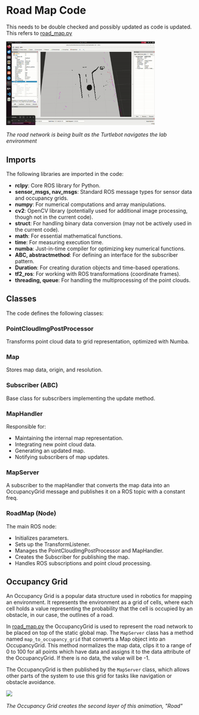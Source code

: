 # Road Map Code

This needs to be double checked and possibly updated as code is updated.
This refers to [road_map.py](/Software/TurtleBot4/road_navigate/road_navigate/road_map.py)

<img src="../../../../Documentation/Assets/Videos/Turtlebot4/Software/screencast_roadpy_gif1.gif" width=400>  

_The road network is being built as the Turtlebot navigates the lab environment_

## Imports

The following libraries are imported in the code:

* **rclpy**: Core ROS library for Python.
* **sensor_msgs, nav_msgs**: Standard ROS message types for sensor data and occupancy grids.
* **numpy**: For numerical computations and array manipulations.
* **cv2**: OpenCV library (potentially used for additional image processing, though not in the current code).
* **struct**: For handling binary data conversion (may not be actively used in the current code).
* **math**: For essential mathematical functions.
* **time**: For measuring execution time.
* **numba**: Just-in-time compiler for optimizing key numerical functions.
* **ABC, abstractmethod**: For defining an interface for the subscriber pattern.
* **Duration**: For creating duration objects and time-based operations.
* **tf2_ros**: For working with ROS transformations (coordinate frames).
* **threading, queue**: For handling the multiprocessing of the point clouds.

## Classes

The code defines the following classes:

### PointCloudImgPostProcessor

Transforms point cloud data to grid representation, optimized with Numba.

### Map

Stores map data, origin, and resolution.

### Subscriber (ABC)

Base class for subscribers implementing the update method.

### MapHandler

Responsible for:
* Maintaining the internal map representation.
* Integrating new point cloud data.
* Generating an updated map.
* Notifying subscribers of map updates.

### MapServer

A subscriber to the mapHandler that converts the map data into an OccupancyGrid message and publishes it on a ROS topic with a constant freq.

### RoadMap (Node)

The main ROS node:
* Initializes parameters.
* Sets up the TransformListener.
* Manages the PointCloudImgPostProcessor and MapHandler.
* Creates the Subscriber for publishing the map.
* Handles ROS subscriptions and point cloud processing.


## Occupancy Grid
An Occupancy Grid is a popular data structure used in robotics for mapping an environment. It represents the environment as a grid of cells, where each cell holds a value representing the probability that the cell is occupied by an obstacle, in our case, the outlines of a road.  

In [road_map.py](/Software/TurtleBot4/road_navigate/road_navigate/road_map.py) the OccupancyGrid is used to represent the road network to be placed on top of the static global map. The `MapServer` class has a method named `map_to_occupancy_grid` that converts a Map object into an OccupancyGrid. This method normalizes the map data, clips it to a range of 0 to 100 for all points which have data and assigns it to the data attribute of the OccupancyGrid. If there is no data, the value will be -1. 

The OccupancyGrid is then published by the `MapServer` class, which allows other parts of the system to use this grid for tasks like navigation or obstacle avoidance.

<img src="../../../../Documentation/Assets/Videos/Turtlebot4/Software/Environment_Layers.gif" width=300>  

_The Occupancy Grid creates the second layer of this animation, "Road"_ 



